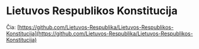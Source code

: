# Lietuvos Respublikos Konstitucija

Čia: [https://github.com/Lietuvos-Respublika/Lietuvos-Respublikos-Konstitucija](https://github.com/Lietuvos-Respublika/Lietuvos-Respublikos-Konstitucija)
